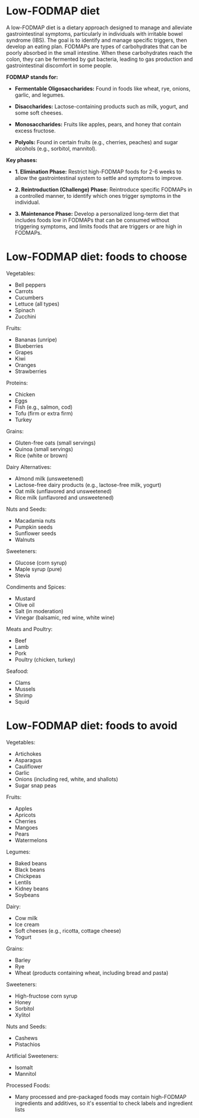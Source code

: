 # Low-FODMAP diet

A low-FODMAP diet is a dietary approach designed to manage and alleviate gastrointestinal symptoms, particularly in individuals with irritable bowel syndrome (IBS). The goal is to identify and manage specific triggers, then develop an eating plan. FODMAPs are types of carbohydrates that can be poorly absorbed in the small intestine. When these carbohydrates reach the colon, they can be fermented by gut bacteria, leading to gas production and gastrointestinal discomfort in some people.

**FODMAP stands for:**

* **Fermentable Oligosaccharides:** Found in foods like wheat, rye, onions, garlic, and legumes.

* **Disaccharides:** Lactose-containing products such as milk, yogurt, and some soft cheeses.

* **Monosaccharides:** Fruits like apples, pears, and honey that contain excess fructose.

* **Polyols:** Found in certain fruits (e.g., cherries, peaches) and sugar alcohols (e.g., sorbitol, mannitol).

**Key phases:**

* **1. Elimination Phase:** Restrict high-FODMAP foods for 2-6 weeks to allow the gastrointestinal system to settle and symptoms to improve.

* **2. Reintroduction (Challenge) Phase:** Reintroduce specific FODMAPs in a controlled manner, to identify which ones trigger symptoms in the individual.

* **3. Maintenance Phase:** Develop a personalized long-term diet that includes foods low in FODMAPs that can be consumed without triggering symptoms, and limits foods that are triggers or are high in FODMAPs.

# Low-FODMAP diet: foods to choose

Vegetables:

* Bell peppers
* Carrots
* Cucumbers
* Lettuce (all types)
* Spinach
* Zucchini

Fruits:

* Bananas (unripe)
* Blueberries
* Grapes
* Kiwi
* Oranges
* Strawberries

Proteins:

* Chicken
* Eggs
* Fish (e.g., salmon, cod)
* Tofu (firm or extra firm)
* Turkey

Grains:

* Gluten-free oats (small servings)
* Quinoa (small servings)
* Rice (white or brown)

Dairy Alternatives:

* Almond milk (unsweetened)
* Lactose-free dairy products (e.g., lactose-free milk, yogurt)
* Oat milk (unflavored and unsweetened)
* Rice milk (unflavored and unsweetened)

Nuts and Seeds:

* Macadamia nuts
* Pumpkin seeds
* Sunflower seeds
* Walnuts

Sweeteners:

* Glucose (corn syrup)
* Maple syrup (pure)
* Stevia

Condiments and Spices:

* Mustard
* Olive oil
* Salt (in moderation)
* Vinegar (balsamic, red wine, white wine)

Meats and Poultry:

* Beef
* Lamb
* Pork
* Poultry (chicken, turkey)

Seafood:

* Clams
* Mussels
* Shrimp
* Squid

# Low-FODMAP diet: foods to avoid

Vegetables:

* Artichokes
* Asparagus
* Cauliflower
* Garlic
* Onions (including red, white, and shallots)
* Sugar snap peas

Fruits:

* Apples
* Apricots
* Cherries
* Mangoes
* Pears
* Watermelons

Legumes:

* Baked beans
* Black beans
* Chickpeas
* Lentils
* Kidney beans
* Soybeans

Dairy:

* Cow milk
* Ice cream
* Soft cheeses (e.g., ricotta, cottage cheese)
* Yogurt

Grains:

* Barley
* Rye
* Wheat (products containing wheat, including bread and pasta)

Sweeteners:

* High-fructose corn syrup
* Honey
* Sorbitol
* Xylitol

Nuts and Seeds:

* Cashews
* Pistachios

Artificial Sweeteners:

* Isomalt
* Mannitol

Processed Foods:

* Many processed and pre-packaged foods may contain high-FODMAP ingredients and additives, so it's essential to check labels and ingredient lists
